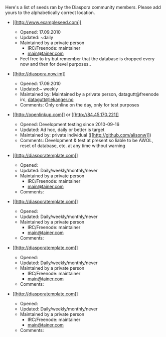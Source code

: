 Here's a list of seeds ran by the Diaspora community members. Please add yours to the alphabetically correct location.

* [[http://www.exampleseed.com]]
    * Opened: 17.09.2010
    * Updated: ~daily
    * Maintained by a private person
        * IRC/Freenode: maintainer
        * main@tainer.com
    * Feel free to try but remember that the database is dropped every now and then for devel purposes..

* [[http://diaspora.now.im]]
    * Opened: 17.09.2010
    * Updated:~ weekly
    * Maintained by:  Maintained by a private person, datagutt@freenode irc, datagutt@lekanger.no
    * Comments: Only online on the day, only for test purposes

* [[http://openlinkup.com]] or [[http://84.45.170.221]]
    * Opened: Development testing since 2010-09-16
    * Updated: Ad hoc, daily or better is target
    * Maintained by: private individual ([[http://github.com/alisonw]])
    * Comments: Development & test at present so liable to be AWOL, reset of database, etc. at any time without warning

* [[http://diasporatemplate.com]]
    * Opened: 
    * Updated: Daily/weekly/monthly/never
    * Maintained by a private person
        * IRC/Freenode: maintainer
        * main@tainer.com
    * Comments:

* [[http://diasporatemplate.com]]
    * Opened: 
    * Updated: Daily/weekly/monthly/never
    * Maintained by a private person
        * IRC/Freenode: maintainer
        * main@tainer.com
    * Comments:

* [[http://diasporatemplate.com]]
    * Opened: 
    * Updated: Daily/weekly/monthly/never
    * Maintained by a private person
        * IRC/Freenode: maintainer
        * main@tainer.com
    * Comments:

* [[http://diasporatemplate.com]]
    * Opened: 
    * Updated: Daily/weekly/monthly/never
    * Maintained by a private person
        * IRC/Freenode: maintainer
        * main@tainer.com
    * Comments:

